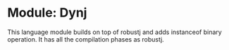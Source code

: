 # Module: Dynj

This language module builds on top of robustj and adds instanceof binary
operation. It has all the compilation phases as robustj.

